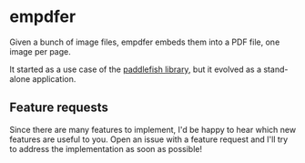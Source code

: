# empdfer

Given a bunch of image files, empdfer embeds them into a PDF file, one image
per page.

It started as a use case of the
[paddlefish library](https://github.com/luis4a0/paddlefish), but it evolved as
a stand-alone application.

## Feature requests

Since there are many features to implement, I'd be happy to hear which new
features are useful to you. Open an issue with a feature request and I'll try
to address the implementation as soon as possible!
